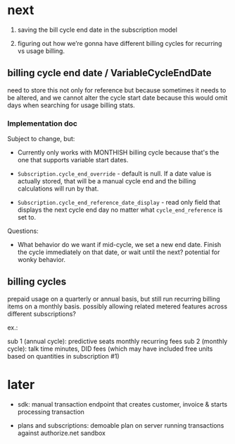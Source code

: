 # next

1. saving the bill cycle end date in the subscription model

2. figuring out how we’re gonna have different billing cycles for recurring vs
   usage billing.

## billing cycle end date / VariableCycleEndDate

need to store this not only for reference but because sometimes it needs to be
altered, and we cannot alter the cycle start date because this would omit days
when searching for usage billing stats.

### Implementation doc

Subject to change, but: 

 * Currently only works with MONTHISH billing cycle because that's the one that
   supports variable start dates.

 * `Subscription.cycle_end_override` - default is null.  If a date value is
   actually stored, that will be a manual cycle end and the billing
   calculations will run by that.

 * `Subscription.cycle_end_reference_date_display` - read only field that
   displays the next cycle end day no matter what `cycle_end_reference` is set
   to.

Questions:

 * What behavior do we want if mid-cycle, we set a new end date. Finish the
   cycle immediately on that date, or wait until the next? potential for wonky
   behavior.

## billing cycles

prepaid usage on a quarterly or annual basis, but still run recurring billing
items on a monthly basis. possibly allowing related metered features across
different subscriptions?

ex.:

sub 1 (annual cycle): predictive seats monthly recurring fees
sub 2 (monthly cycle): talk time minutes, DID fees (which may have included
free units based on quantities in subscription #1)

# later

* sdk: manual transaction endpoint that creates customer, invoice & starts
  processing transaction

* plans and subscriptions: demoable plan on server running transactions against
  authorize.net sandbox

